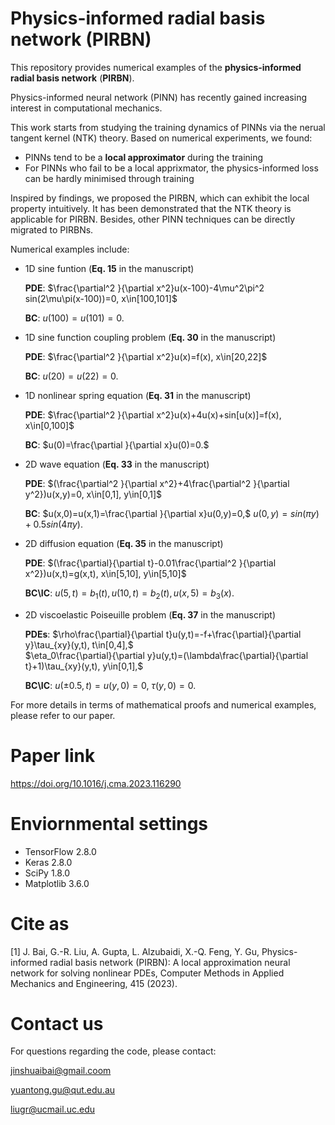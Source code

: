 # Physics-informed radial basis network (PIRBN)
This repository provides numerical examples of the **physics-informed radial basis network** (**PIRBN**). 

Physics-informed neural network (PINN) has recently gained increasing interest in computational  mechanics.

This work starts from studying the training dynamics of PINNs via the nerual tangent kernel (NTK) theory. Based on numerical experiments, we found:
 - PINNs tend to be a **local approximator** during the training
 - For PINNs who fail to be a local apprixmator, the physics-informed loss can be hardly minimised through training

Inspired by findings, we proposed the PIRBN, which can exhibit the local property intuitively. It has been demonstrated that the NTK theory is applicable for PIRBN. Besides, other PINN techniques can be directly migrated to PIRBNs.

Numerical examples include:
 - 1D sine funtion (**Eq. 15** in the manuscript)
 
      **PDE**: $\frac{\partial^2 }{\partial x^2}u(x-100)-4\mu^2\pi^2 sin(2\mu\pi(x-100))=0, x\in[100,101]$
      
      **BC**:  $u(100)=u(101)=0.$
      
 - 1D sine function coupling problem (**Eq. 30** in the manuscript)
  
      **PDE**: $\frac{\partial^2 }{\partial x^2}u(x)=f(x), x\in[20,22]$
      
      **BC**:  $u(20)=u(22)=0.$
 
 - 1D nonlinear spring equation (**Eq. 31** in the manuscript)
  
      **PDE**: $\frac{\partial^2 }{\partial x^2}u(x)+4u(x)+sin[u(x)]=f(x), x\in[0,100]$
      
      **BC**:  $u(0)=\frac{\partial }{\partial x}u(0)=0.$
 
 - 2D wave equation (**Eq. 33** in the manuscript)
 
      **PDE**: $(\frac{\partial^2 }{\partial x^2}+4\frac{\partial^2 }{\partial y^2})u(x,y)=0, x\in[0,1], y\in[0,1]$
      
      **BC**:  $u(x,0)=u(x,1)=\frac{\partial }{\partial x}u(0,y)=0,$
               $u(0,y)=sin(\pi y)+0.5sin(4\pi y).$
      
 - 2D diffusion equation (**Eq. 35** in the manuscript)
 
      **PDE**: $(\frac{\partial}{\partial t}-0.01\frac{\partial^2 }{\partial x^2})u(x,t)=g(x,t), x\in[5,10], y\in[5,10]$
      
      **BC\IC**:  $u(5,t)=b_1(t),u(10,t)=b_2(t),u(x,5)=b_3(x).$

 - 2D viscoelastic Poiseuille problem (**Eq. 37** in the manuscript)
 
      **PDEs**: $\rho\frac{\partial}{\partial t}u(y,t)=-f+\frac{\partial}{\partial y}\tau_{xy}(y,t), t\in[0,4],$  
                $\eta_0\frac{\partial}{\partial y}u(y,t)=(\lambda\frac{\partial}{\partial t}+1)\tau_{xy}(y,t), y\in[0,1],$
      
      **BC\IC**:  $u(\pm0.5,t)=u(y,0)=0,$
                $\tau(y,0)=0.$
               
For more details in terms of mathematical proofs and numerical examples, please refer to our paper.

# Paper link
https://doi.org/10.1016/j.cma.2023.116290  

# Enviornmental settings
 - TensorFlow  2.8.0 
 - Keras       2.8.0
 - SciPy       1.8.0
 - Matplotlib  3.6.0

# Cite as
[1] J. Bai, G.-R. Liu, A. Gupta, L. Alzubaidi, X.-Q. Feng, Y. Gu, Physics-informed radial basis network (PIRBN): A local approximation neural network for solving nonlinear PDEs, Computer Methods in Applied Mechanics and Engineering, 415 (2023). 

# Contact us
For questions regarding the code, please contact:

jinshuaibai@gmail.coom

yuantong.gu@qut.edu.au

liugr@ucmail.uc.edu
